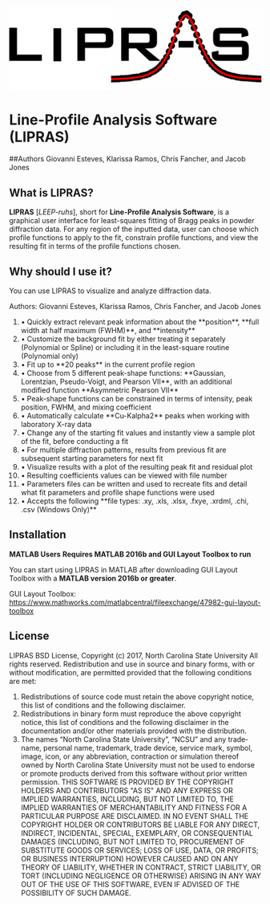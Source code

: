 ![stack Overflow](https://github.com/SneakySnail/LIPRAS/blob/master/Logo/Logo_R3.png?raw=true)
# Line-Profile Analysis Software (LIPRAS)


##Authors
Giovanni Esteves, Klarissa Ramos, Chris Fancher, and Jacob Jones

## What is LIPRAS?

**LIPRAS** [*LEEP-ruhs*], short for **Line-Profile Analysis Software**, is a graphical user interface for least-squares fitting of Bragg peaks in powder diffraction data. For any region of the inputted data, user can choose which profile functions to apply to the fit, constrain profile functions, and view the resulting fit in terms of the profile functions chosen. 


## Why should I use it?
You can use LIPRAS to visualize and analyze diffraction data. 

Authors: Giovanni Esteves, Klarissa Ramos, Chris Fancher, and Jacob Jones
<ol>
<li>• Quickly extract relevant peak information about the **position**, **full width at half maximum (FWHM)**, and **intensity**</li>
<li>• Customize the background fit by either treating it separately (Polynomial or Spline) or including it in the least-square routine (Polynomial only)</li>
<li>• Fit up to **20 peaks** in the current profile region </li>
<li>• Choose from 5 different peak-shape functions: **Gaussian, Lorentzian, Pseudo-Voigt, and Pearson VII**, with an additional modified function **Asymmetric Pearson VII** </li>
<li>• Peak-shape functions can be constrained in terms of intensity, peak position, FWHM, and mixing coefficient</li>
<li>• Automatically calculate **Cu-Kalpha2** peaks when working with laboratory X-ray data </li>
<li>• Change any of the starting fit values and instantly view a sample plot of the fit, before conducting a fit</li>
<li>• For multiple diffraction patterns, results from previous fit are subsequent starting parameters for next fit </li>
<li>• Visualize results with a plot of the resulting peak fit and residual plot</li>
<li>• Resulting coefficients values can be viewed with file number </li>
<li>• Parameters files can be written and used to recreate fits and detail what fit parameters and profile shape functions were used</li>
<li>• Accepts the following **file types: .xy, .xls, .xlsx, .fxye, .xrdml, .chi, .csv (Windows Only)**</li>
</ol>

## Installation
**MATLAB Users**
**Requires MATLAB 2016b and GUI Layout Toolbox to run**

You can start using LIPRAS in MATLAB after downloading GUI Layout Toolbox with a **MATLAB version 2016b or greater**. 

GUI Layout Toolbox: https://www.mathworks.com/matlabcentral/fileexchange/47982-gui-layout-toolbox

## License
LIPRAS BSD License,
Copyright (c) 2017, North Carolina State University
All rights reserved.
Redistribution and use in source and binary forms, with or without modification, are permitted provided
that the following conditions are met:

1. Redistributions of source code must retain the above copyright notice, this list of conditions and the
following disclaimer.
2. Redistributions in binary form must reproduce the above copyright notice, this list of conditions and
the following disclaimer in the documentation and/or other materials provided with the distribution.
3. The names “North Carolina State University”, “NCSU” and any trade‐name, personal name,
trademark, trade device, service mark, symbol, image, icon, or any abbreviation, contraction or
simulation thereof owned by North Carolina State University must not be used to endorse or promote
products derived from this software without prior written permission.
THIS SOFTWARE IS PROVIDED BY THE COPYRIGHT HOLDERS AND CONTRIBUTORS "AS IS" AND ANY
EXPRESS OR IMPLIED WARRANTIES, INCLUDING, BUT NOT LIMITED TO, THE IMPLIED WARRANTIES OF
MERCHANTABILITY AND FITNESS FOR A PARTICULAR PURPOSE ARE DISCLAIMED. IN NO EVENT SHALL
THE COPYRIGHT HOLDER OR CONTRIBUTORS BE LIABLE FOR ANY DIRECT, INDIRECT, INCIDENTAL,
SPECIAL, EXEMPLARY, OR CONSEQUENTIAL DAMAGES (INCLUDING, BUT NOT LIMITED TO,
PROCUREMENT OF SUBSTITUTE GOODS OR SERVICES; LOSS OF USE, DATA, OR PROFITS; OR BUSINESS
INTERRUPTION) HOWEVER CAUSED AND ON ANY THEORY OF LIABILITY, WHETHER IN CONTRACT, STRICT
LIABILITY, OR TORT (INCLUDING NEGLIGENCE OR OTHERWISE) ARISING IN ANY WAY OUT OF THE USE OF
THIS SOFTWARE, EVEN IF ADVISED OF THE POSSIBILITY OF SUCH DAMAGE.
